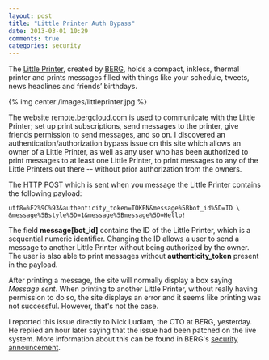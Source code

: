 ```yaml
---
layout: post
title: "Little Printer Auth Bypass"
date: 2013-03-01 10:29
comments: true
categories: security 
---
```


The [Little Printer](http://bergcloud.com/littleprinter/), created by
[BERG](http://berglondon.com/), holds a compact, inkless, thermal
printer and prints messages filled with things like your schedule,
tweets, news headlines and friends’ birthdays.

{% img center /images/littleprinter.jpg %}

The website [remote.bergcloud.com](http://remote.bergcloud.com/) is used
to communicate with the Little Printer; set up print subscriptions, send
messages to the printer, give friends permission to send messages, and 
so on. I discovered an authentication/authorization bypass issue on this
site which allows an owner of a Little Printer, as well as any user who 
has been authorized to print messages to at least one Little Printer, to
print messages to any of the Little Printers out there -- without prior
authorization from the owners.

The HTTP POST which is sent when you message the Little Printer contains
the following payload:

```
utf8=%E2%9C%93&authenticity_token=TOKEN&message%5Bbot_id%5D=ID \
&message%5Bstyle%5D=1&message%5Bmessage%5D=Hello!
```

The field **message[bot_id]** contains the ID of the Little Printer,
which is a sequential numeric identifier. Changing the ID allows a user
to send a message to another Little Printer without being authorized by
the owner. The user is also able to print messages without
**authenticity_token** present in the payload.

After printing a message, the site will normally display a box saying
*Message sent*. When printing to another Little Printer, without really
having permission to do so, the site displays an error and it seems like
printing was not successful. However, that's not the case.

I reported this issue directly to Nick Ludlam, the CTO at BERG,
yesterday. He replied an hour later saying that the issue had been
patched on the live system. More information about this can be found in
BERG's [security announcement](http://bergcloud.com/2013/03/01/berg-cloud-security-announcement/).
